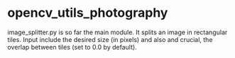 # opencv_utils_photography
image_splitter.py  is so far the main module. It splits an image in rectangular tiles. Input include the desired size (in pixels) and also and crucial, the overlap between tiles (set to 0.0 by default).

